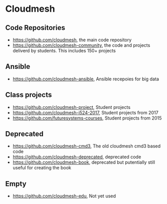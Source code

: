 # Cloudmesh 


## Code Repositories

* <https://github.com/cloudmesh>, the main code repository
* <https://github.com/cloudmesh-community>, the code and projects deliverd by students. This includes 150+ projects

## Ansible

* <https://github.com/cloudmesh-ansible>, Ansible recepoies for big data


## Class projects

* <https://github.com/cloudmesh-project>, Student projects
* <https://github.com/cloudmesh-i524-2017>, Student projects from 2017
* <https://github.com/futuresystems-courses>, Student projects from 2015

## Deprecated

* <https://github.com/cloudmesh-cmd3>, The old cloudmesh cmd3 based code
* <https://github.com/cloudmesh-deprecated>, deprecated code
* <https://github.com/cloudmesh-book>, deprecated but putentially still useful for creating the book


## Empty

* <https://github.com/cloudmesh-edu>, Not yet used
